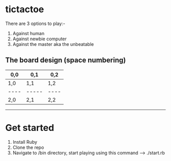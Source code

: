 # tictactoe

There are 3 options to play:-

1. Against human
2. Against newbie computer
3. Against the master aka the unbeatable


The board design (space numbering)
---------------
0,0 | 0,1 | 0,2
----|-----|----
1,0 | 1,1 | 1,2
----|-----|----
2,0 | 2,1 | 2,2
---------------

# Get started

1. Install Ruby
2. Clone the repo
3. Navigate to /bin directory, start playing using this command --> ./start.rb 
